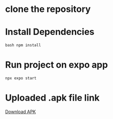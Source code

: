 # clone the repository
# Install Dependencies
  ``bash
    npm install
  ``
# Run project on expo app
 ``
   npx expo start
 ``
# Uploaded .apk file link
 [Download APK](https://www.upload-apk.com/Gba7EWGnxIptF5q)
